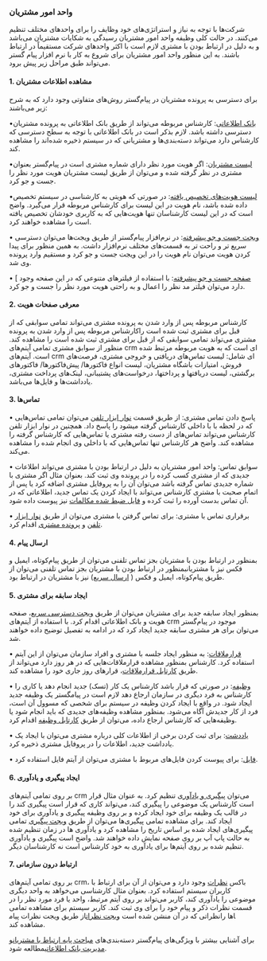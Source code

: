 
### واحد امور مشتریان

شرکت‌ها با توجه به نیاز و استراتژی‌های خود وظایف را برای واحدهای مختلف تنظیم می‌کنند. در حالت کلی وظیفه واحد امور مشتریان رسیدگی به شکایات مشتریان می‌باشد و به دلیل در ارتباط بودن با مشتری لازم است با اکثر واحدهای شرکت مستقیماً در ارتباط باشند. به این منظور واحد امور مشتریان برای شروع به کار با نرم افزار پیام گستر می‌تواند طبق مراحل زیر پیش برود.

#### 1.	مشاهده اطلاعات مشتریان

برای دسترسی به پرونده مشتریان در پیام‌گستر روش‌های متفاوتی وجود دارد که به شرح زیر می‌باشند:

•[بانک اطلاعاتی](http://septadocs.1st.co.com/payamgostar/documents/%D9%84%DB%8C%D8%B3%D8%AA-%D9%87%D9%88%DB%8C%D8%AA%E2%80%8C%D9%87%D8%A7-%D8%AF%D8%B1-%D8%A8%D8%A7%D9%86%DA%A9-%D8%A7%D8%B7%D9%84%D8%A7%D8%B9%D8%A7%D8%AA%DB%8C-?selectedId=b60ef00d-ed33-4ec1-5534-08d966729247&menuItemType=1&versionId=a1cb5bd2-9978-4ca7-b9d6-08d951882868): کارشناس مربوطه می‌تواند از طریق بانک اطلاعاتی به پرونده مشتریان دسترسی داشته باشد. لازم بذکر است در بانک اطلاعاتی با توجه به سطح دسترسی که کارشناس دارد می‌تواند دسته‌بندی‌ها و مشتریانی که در سیستم ذخیره شده‌اند را مشاهده کند. 

•[لیست مشتریان](http://septadocs.1st.co.com/payamgostar/documents/%D9%84%DB%8C%D8%B3%D8%AA-%D9%85%D8%B4%D8%AA%D8%B1%DB%8C%D8%A7%D9%86?selectedId=24a5721c-9990-4b4e-de12-08d91e8638da&menuItemType=1&versionId=a1cb5bd2-9978-4ca7-b9d6-08d951882868): اگر هویت مورد نظر دارای شماره مشتری است در پیا‌م‌گستر بعنوان مشتری در نظر گرفته شده و می‌توان از طریق لیست مشتریان هویت مورد نظر را جست و جو کرد.

•[لیست هویت‌های تخصیص یافته](http://septadocs.1st.co.com/payamgostar/documents/%D9%84%DB%8C%D8%B3%D8%AA-%D9%87%D9%88%DB%8C%D8%AA%E2%80%8C%D9%87%D8%A7%DB%8C-%D8%AA%D8%AE%D8%B5%DB%8C%D8%B5-%DB%8C%D8%A7%D9%81%D8%AA%D9%87?selectedId=131c2c37-b997-4af3-eb92-08d980f4b4e7&menuItemType=1&versionId=a1cb5bd2-9978-4ca7-b9d6-08d951882868): در صورتی که هویتی به کارشناسی در سیستم تخصیص داده شده باشد، نام هویت در این لیست برای کارشناس مربوطه قرار می‌گیرد. واضح است که در این لیست کارشناسان تنها هویت‌هایی که به کاربری خودشان تخصیص یافته است را مشاهده خواهند کرد.

•	 [ویجت جست و جو پیشرفته](http://septadocs.1st.co.com/payamgostar/documents/%D9%88%DB%8C%D8%AC%D8%AA-%D8%AC%D8%B3%D8%AA-%D9%88%D8%AC%D9%88-%D9%BE%DB%8C%D8%B4%D8%B1%D9%81%D8%AA%D9%87?selectedId=e9856192-ab0b-4522-de14-08d91e8638da&menuItemType=1&versionId=a1cb5bd2-9978-4ca7-b9d6-08d951882868): در نرم‌افزار پیام‌گستر از طریق ویجت‌ها می‌توان دسترسی سریع‌ تر و راحت تر به قسمت‌های مختلف نرم‌افزار داشت. به همین منظور برای پیدا کردن هویت می‌توان نام هویت را در این ویجت جست و جو کرد و مستقیم وارد پرونده وی شد.

•	 [ [صفحه جست و جو پیشرفته](http://septadocs.1st.co.com/payamgostar/documents/%D8%B5%D9%81%D8%AD%D9%87%E2%80%8C%DB%8C-%D8%AC%D8%B3%D8%AA%D8%AC%D9%88-%D9%BE%DB%8C%D8%B4%E2%80%8C%D8%B1%D9%81%D8%AA%D9%87?selectedId=5164446c-c6a5-467f-de10-08d91e8638da&menuItemType=1&versionId=a1cb5bd2-9978-4ca7-b9d6-08d951882868): با استفاده از فیلترهای متنوعی که در این صفحه وجود دارد می‌توان فیلتر مد نظر را اعمال و به راحتی هویت مورد نظر را جست و جو کرد.

#### 2.	معرفی صفحات هویت

کارشناس مربوطه پس از وارد شدن به پرونده مشتری می‌تواند تمامی سوابقی که از قبل برای مشتری ثبت شده است راکارشناس مربوطه پس از وارد شدن به پرونده مشتری می‌تواند تمامی سوابقی که از قبل برای مشتری ثبت شده است را مشاهده کند. منظور از سوابق مشتری تمامی آیتم‌های crm ای است که به هویت مربوطه مرتبط شده است. آیتم‌های crm  ای شامل: لیست تماس‌های دریافتی و خروجی مشتری، فرصت‌های فروش، امتیازات باشگاه مشتریان، لیست انواع فاکتورها/ پیش‌فاکتورها/ فاکتورهای برگشتی، لیست دریافتها و پرداختها، درخواست‌های پشتیبانی، لینک‌های پرداخت مشتری، یادداشت‌ها و فایل‌‌ها می‌باشد.

#### 3.	تماس‌ها

•	پاسخ دادن تماس مشتری: از طریق قسمت  [نوار ابزار تلفن](http://septadocs.1st.co.com/payamgostar/documents/%D9%85%D8%B4%D8%A7%D9%87%D8%AF%D9%87-%D8%AA%D9%85%D8%A7%D8%B3%E2%80%8C%D9%87%D8%A7-%D8%AF%D8%B1-%D9%86%D9%88%D8%A7%D8%B1-%D8%A7%D8%A8%D8%B2%D8%A7%D8%B1-%D8%AA%D9%84%D9%81%D9%86?selectedId=72e1c015-546c-4571-cce3-08d91e9497e3&menuItemType=1&versionId=a1cb5bd2-9978-4ca7-b9d6-08d951882868) می‌توان تمامی تماس‌هایی که در لحظه با  با داخلی کارشناس گرفته میشود را پاسخ داد. همچنین در نوار ابزار تلفن کارشناس می‌تواند تماس‌های از دست رفته مشتری یا تماس‌هایی که کارشناس گرفته را مشاهده کند. واضح هر کارشناس تنها تماس‌هایی که با داخلی وی انجام شده را مشاهده می‌کند.

•	سوابق تماس: واحد امور مشتریان به دلیل در ارتباط بودن با مشتری می‌تواند اطلاعات جدیدی که از مشتری کسب کرده را در پرونده وی ثبت کند. بعنوان مثال اگر مشتری با شماره جدیدی تماس گرفته باشد می‌توان آن را به پروفایل مشتری اضافه کرد یا پس از اتمام صحبت با مشتری کارشناس می‌تواند با ایجاد کردن یک تماس جدید، اطلاعاتی که در آن تماس بدست آورده را ثبت کرده و  [فایل ضبط شده مکالمات](http://septadocs.1st.co.com/payamgostar/documents/%D8%B6%D8%A8%D8%B7-%D9%85%DA%A9%D8%A7%D9%84%D9%85%D8%A7%D8%AA?selectedId=d3a433b0-5b71-41b2-f88b-08d97c04b0cb&menuItemType=1&versionId=a1cb5bd2-9978-4ca7-b9d6-08d951882868) نیز پیوست داده شود.

•	برقراری تماس با مشتری: برای تماس گرفتن با مشتری می‌توان از طریق [نوار ابزار تلفن](http://septadocs.1st.co.com/payamgostar/documents/%D9%85%D8%B4%D8%A7%D9%87%D8%AF%D9%87-%D8%AA%D9%85%D8%A7%D8%B3%E2%80%8C%D9%87%D8%A7-%D8%AF%D8%B1-%D9%86%D9%88%D8%A7%D8%B1-%D8%A7%D8%A8%D8%B2%D8%A7%D8%B1-%D8%AA%D9%84%D9%81%D9%86?selectedId=72e1c015-546c-4571-cce3-08d91e9497e3&menuItemType=1&versionId=a1cb5bd2-9978-4ca7-b9d6-08d951882868)  و  [پرونده مشتری](http://septadocs.1st.co.com/payamgostar/documents/%D8%A8%D8%B1%D9%82%D8%B1%D8%A7%D8%B1%DB%8C-%D8%AA%D9%85%D8%A7%D8%B3-%D8%A8%D8%A7-%DB%8C%DA%A9-%DA%A9%D9%84%DB%8C%DA%A9?selectedId=82deeb30-e4d3-40d8-de09-08d91e8638da&menuItemType=1&versionId=a1cb5bd2-9978-4ca7-b9d6-08d951882868) اقدام کرد.

#### 4.	ارسال پیام

بمنظور در ارتباط بودن با مشتریان بجز تماس تلفنی می‌توان از طریق پیام‌کوتاه، ایمیل و فکس نیز با مشتریانبمنظور در ارتباط بودن با مشتریان بجز تماس تلفنی می‌توان از طریق پیام‌کوتاه، ایمیل و فکس ( [ارسال سریع](http://septadocs.1st.co.com/payamgostar/documents/%D8%A7%D8%B1%D8%B3%D8%A7%D9%84-%D8%B3%D8%B1%DB%8C%D8%B9?selectedId=8a0961f3-0ed6-4260-de1a-08d91e8638da&menuItemType=1&versionId=a1cb5bd2-9978-4ca7-b9d6-08d951882868)) نیز با مشتریان در ارتباط بود.    

#### 5.	ایجاد سابقه برای مشتری

بمنظور ایجاد سابقه جدید برای مشتریان می‌توان از طریق  [ویجت دسترسی سریع](http://septadocs.1st.co.com/payamgostar/documents/%D9%88%DB%8C%D8%AC%D8%AA-%D8%AF%D8%B3%D8%AA%D8%B1%D8%B3%DB%8C-%D8%B3%D8%B1%DB%8C%D8%B9?selectedId=d3a8fd51-72a8-4d8d-f891-08d97c04b0cb&menuItemType=1&versionId=a1cb5bd2-9978-4ca7-b9d6-08d951882868)، صفحه هویت و بانک اطلاعاتی اقدام کرد. با استفاده از آیتم‌های crm موجود در پیام‌گستر می‌توان برای هر مشتری سابقه جدید ایجاد کرد که در ادامه به تفصیل توضیح داده خواهند شد.

•	 [قرارملاقات](http://septadocs.1st.co.com/payamgostar/documents/%D8%A7%DB%8C%D8%AC%D8%A7%D8%AF-%D9%82%D8%B1%D8%A7%D8%B1%D9%85%D9%84%D8%A7%D9%82%D8%A7%D8%AA?selectedId=17000758-0237-4333-8d4d-08d977603f16&menuItemType=1&versionId=a1cb5bd2-9978-4ca7-b9d6-08d951882868): به منظور ایجاد جلسه با مشتری و افراد سازمان می‌توان از این آیتم استفاده کرد. کارشناس بمنظور مشاهده قرارملاقات‌هایی که در هر روز دارد می‌تواند از طریق  [کارتابل قرارملاقات](http://septadocs.1st.co.com/payamgostar/documents/%DA%A9%D8%A7%D8%B1%D8%AA%D8%A7%D8%A8%D9%84-%D9%82%D8%B1%D8%A7%D8%B1%D9%85%D9%84%D8%A7%D9%82%D8%A7%D8%AA?selectedId=1e5b16d7-2908-405a-5445-08d966729247&menuItemType=1&versionId=a1cb5bd2-9978-4ca7-b9d6-08d951882868)، قرارهای روز جاری خود را مشاهده کند.

•	[وظیفه](http://septadocs.1st.co.com/payamgostar/documents/%D8%A7%DB%8C%D8%AC%D8%A7%D8%AF-%D9%88%D8%B8%DB%8C%D9%81%D9%87?selectedId=637a6257-710e-4b12-8d31-08d977603f16&menuItemType=1&versionId=a1cb5bd2-9978-4ca7-b9d6-08d951882868): در صورتی که قرار باشد کارشناس یک کار (تسک) جدید انجام دهد یا کاری را کارشناس به فرد دیگری در سازمان ارجاع دهد لازم است در پیامگستر یک وظیفه جدید ایجاد شود. در واقع با ایجاد کردن وظیفه در سیستم برای شخصی که مسوول آن است، فرد از کار جدیدش آگاه می‌شود. بمنظور مشاهده وظیفه‌های جدیدی که باید انجام شود یا وظیفه‌هایی که کارشناس ارجاع داده، می‌توان از طریق  [کارتابل وظیفه](http://septadocs.1st.co.com/payamgostar/documents/-%DA%A9%D8%A7%D8%B1%D8%AA%D8%A7%D8%A8%D9%84-%D9%88%D8%B8%DB%8C%D9%81%D9%87%D8%8C-%D9%BE%DB%8C%DA%AF%DB%8C%D8%B1%DB%8C-?selectedId=007ec303-e2e0-47c4-6649-08d96c443a9f&menuItemType=3&versionId=a1cb5bd2-9978-4ca7-b9d6-08d951882868) اقدام کرد.

•	[یاددشت](http://septadocs.1st.co.com/payamgostar/documents/%D8%A7%DB%8C%D8%AC%D8%A7%D8%AF-%DB%8C%D8%A7%D8%AF%D8%AF%D8%A7%D8%B4%D8%AA?selectedId=d46577e8-14b0-440d-f898-08d97c04b0cb&menuItemType=1&versionId=a1cb5bd2-9978-4ca7-b9d6-08d951882868): برای ثبت کردن برخی از اطلاعات کلی درباره مشتری می‌توان با ایجاد یک یادداشت جدید، اطلاعات را در پروفایل مشتری ذخیره کرد.

•	[فایل](http://septadocs.1st.co.com/payamgostar/documents/%D8%A7%DB%8C%D8%AC%D8%A7%D8%AF-%D9%81%D8%A7%DB%8C%D9%84-?selectedId=7d04d160-c9ee-42df-f89a-08d97c04b0cb&menuItemType=1&versionId=a1cb5bd2-9978-4ca7-b9d6-08d951882868): برای پیوست کردن فایل‌های مربوط با مشتری می‌توان از آیتم فایل استفاده کرد.

#### 6.	ایجاد پیگیری و یادآوری

بر روی تمامی آیتم‌های crm می‌توان  [پیگیری و یادآوری](http://septadocs.1st.co.com/payamgostar/documents/%D8%AB%D8%A8%D8%AA-%DB%8C%D8%A7%D8%AF%D8%A2%D9%88%D8%B1%DB%8C-%D9%88-%D9%BE%DB%8C%DA%AF%DB%8C%D8%B1%DB%8C?selectedId=94dabd68-9f08-4a31-8d2d-08d977603f16&menuItemType=1&versionId=a1cb5bd2-9978-4ca7-b9d6-08d951882868) تنظیم کرد. به عنوان مثال قرار است کارشناس یک موضوعی را پیگیری کند، می‌تواند کاری که قرار است پیگیری کند را در قالب یک وظیفه برای خود ایجاد کرده و بر روی وظیفه پیگیری و یادآوری برای خود ایجاد کند. برای مشاهده تمامی پیگیری‌ها می‌توان از طریق  [ویجت پیگیری](http://septadocs.1st.co.com/payamgostar/documents/%D9%88%DB%8C%D8%AC%D8%AA-%D9%BE%DB%8C%DA%AF%DB%8C%D8%B1%DB%8C-%D9%88-%DB%8C%D8%A7%D8%AF%D8%A2%D9%88%D8%B1%DB%8C?selectedId=0f641ff1-2deb-4a0c-5539-08d966729247&menuItemType=1&versionId=a1cb5bd2-9978-4ca7-b9d6-08d951882868)‌ تمامی پیگیری‌های ایجاد شده بر اساس تاریخ را مشاهده کرد و یادآوری ها در زمان تنظیم شده به حالت پاپ آپ بر روی صفحه نمایش داده خواهند شد. واضح است پیگیری و یادآوری تنظیم شده بر روی آیتم‌ها برای یادآوری به خود کارشناس است نه کارشناسان دیگر.


#### 7.	ارتباط درون سازمانی

بر روی تمامی آیتم‌های crm، باکس [نظرات](http://septadocs.1st.co.com/payamgostar/documents/%D8%AB%D8%A8%D8%AA-%D9%86%D8%B8%D8%B1?selectedId=71eb2128-b4db-457d-8d2f-08d977603f16&menuItemType=1&versionId=a1cb5bd2-9978-4ca7-b9d6-08d951882868) وجود دارد و می‌توان از آن برای ارتباط با کاربران سیستم استفاده کرد. بعنوان مثال کارشناسی می‌خواهد به واحد دیگری موضوعی را یادآوری کند، کاربر می‌تواند بر روی آیتم مرتبط، واحد یا فرد مورد نظر را در قسمت نظرات ذکر و پیام خود را برای وی ثبت کند. کاربر سیستم برای مشاهده تمامی نظراتی که در آن منشن شده است [ویجت نظرات](http://septadocs.1st.co.com/payamgostar/documents/%D9%85%D8%B4%D8%A7%D9%87%D8%AF%D9%87%E2%80%8C%DB%8C-%D9%88%DB%8C%D8%AC%D8%AA-%D9%86%D8%B8%D8%B1%D8%A7%D8%AA?selectedId=0d33c8e6-0238-436b-5572-08d966729247&menuItemType=1&versionId=a1cb5bd2-9978-4ca7-b9d6-08d951882868)از طریق ویجت نظرات پیام‎اها را مشاهده کند. 

برای آشنایی بیشتر با ویژگی‌های پیام‌گستر دسته‌بندی‌های [مباحث پایه ارتباط با مشتریان]( http://septadocs.1st.co.com/payamgostar/documents/%D9%85%D8%A8%D8%A7%D8%AD%D8%AB-%D9%BE%D8%A7%DB%8C%D9%87-%D9%85%D8%AF%DB%8C%D8%B1%DB%8C%D8%AA-%D8%A7%D8%B1%D8%AA%D8%A8%D8%A7%D8%B7-%D8%A8%D8%A7-%D9%85%D8%B4%D8%AA%D8%B1%DB%8C%D8%A7%D9%86?selectedId=1bae0f76-ab56-4d8b-f612-08d7db063b50&menuItemType=2)و  [مدیریت  بانک اطلاعاتی]( http://septadocs.1st.co.com/payamgostar/documents/%D9%85%D8%AF%DB%8C%D8%B1%DB%8C%D8%AA-%D8%A8%D8%A7%D9%86%DA%A9-%D8%A7%D8%B7%D9%84%D8%A7%D8%B9%D8%A7%D8%AA%DB%8C?selectedId=d8a52da1-efc2-40db-7169-08d8a996e9ef&menuItemType=2)مطالعه شود.

